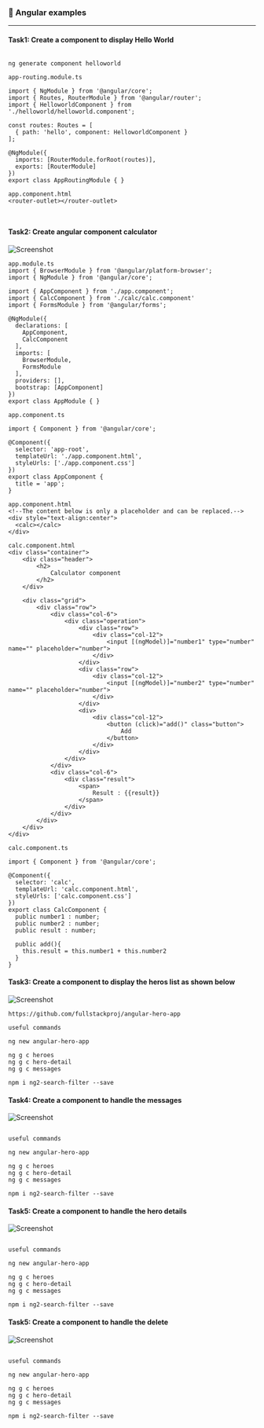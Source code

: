 ### :camel: Angular examples
---

#### Task1: Create a component to display Hello World

```

ng generate component helloworld

app-routing.module.ts

import { NgModule } from '@angular/core';
import { Routes, RouterModule } from '@angular/router';
import { HelloworldComponent } from './helloworld/helloworld.component';

const routes: Routes = [
  { path: 'hello', component: HelloworldComponent }
];

@NgModule({
  imports: [RouterModule.forRoot(routes)],
  exports: [RouterModule]
})
export class AppRoutingModule { }

app.component.html
<router-outlet></router-outlet>



```

#### Task2: Create angular component calculator

![Screenshot](cal.png)

```
app.module.ts
import { BrowserModule } from '@angular/platform-browser';
import { NgModule } from '@angular/core';

import { AppComponent } from './app.component';
import { CalcComponent } from './calc/calc.component'
import { FormsModule } from '@angular/forms';

@NgModule({
  declarations: [
    AppComponent,
    CalcComponent
  ],
  imports: [
    BrowserModule,
    FormsModule
  ],
  providers: [],
  bootstrap: [AppComponent]
})
export class AppModule { }

app.component.ts 

import { Component } from '@angular/core';

@Component({
  selector: 'app-root',
  templateUrl: './app.component.html',
  styleUrls: ['./app.component.css']
})
export class AppComponent {
  title = 'app';
}

app.component.html
<!--The content below is only a placeholder and can be replaced.-->
<div style="text-align:center">
  <calc></calc>
</div>

calc.component.html
<div class="container">
	<div class="header">
		<h2>
			Calculator component
		</h2>	
	</div>

	<div class="grid">
		<div class="row">
			<div class="col-6">
				<div class="operation">
					<div class="row">
						<div class="col-12">
							<input [(ngModel)]="number1" type="number" name="" placeholder="number">
						</div>
					</div>
					<div class="row">
						<div class="col-12">
							<input [(ngModel)]="number2" type="number" name="" placeholder="number">
						</div>
					</div>
					<div>
						<div class="col-12">
							<button (click)="add()" class="button">
								Add 
							</button>
						</div>
					</div>
				</div>
			</div>
			<div class="col-6">
				<div class="result">
					<span>
						Result : {{result}}
					</span>
				</div>
			</div>
		</div>
	</div>
</div>

calc.component.ts 

import { Component } from '@angular/core';

@Component({
  selector: 'calc',
  templateUrl: 'calc.component.html',
  styleUrls: ['calc.component.css']
})
export class CalcComponent {
  public number1 : number;
  public number2 : number;
  public result : number;

  public add(){
  	this.result = this.number1 + this.number2
  }
}
```

#### Task3: Create a component to display the heros list as shown below

![Screenshot](heros-list.png)

```
https://github.com/fullstackproj/angular-hero-app

useful commands

ng new angular-hero-app

ng g c heroes
ng g c hero-detail
ng g c messages

npm i ng2-search-filter --save

```


#### Task4: Create a component to handle the messages

![Screenshot](messages.png)

```

useful commands

ng new angular-hero-app

ng g c heroes
ng g c hero-detail
ng g c messages

npm i ng2-search-filter --save

```

#### Task5: Create a component to handle the hero details

![Screenshot](hero-detail.png)

```

useful commands

ng new angular-hero-app

ng g c heroes
ng g c hero-detail
ng g c messages

npm i ng2-search-filter --save

```

#### Task5: Create a component to handle the delete

![Screenshot](hero-delete.png)

```

useful commands

ng new angular-hero-app

ng g c heroes
ng g c hero-detail
ng g c messages

npm i ng2-search-filter --save

```
